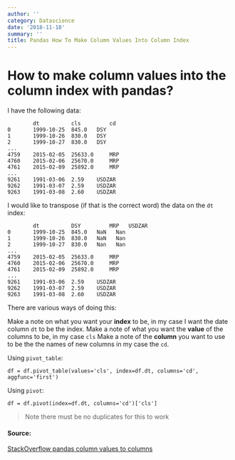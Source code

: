 ```yaml
---
author: ''
category: Datascience
date: '2018-11-18'
summary: ''
title: Pandas How To Make Column Values Into Column Index
---
```

# How to make column values into the column index with pandas?

I have the following data:

     	    dt 	        cls 	    cd
    0 	    1999-10-25 	845.0 	DSY
    1 	    1999-10-26 	830.0 	DSY
    2 	    1999-10-27 	830.0 	DSY
    ...
    4759 	2015-02-05 	25633.0 	MRP
    4760 	2015-02-06 	25670.0 	MRP
    4761 	2015-02-09 	25892.0 	MRP
    ...
    9261 	1991-03-06 	2.59 	USDZAR
    9262 	1991-03-07 	2.59 	USDZAR
    9263 	1991-03-08 	2.60 	USDZAR

I would like to transpose (if that is the correct word) the data on the `dt` index:

     	    dt 	        DSY 	    MRP   USDZAR
    0 	    1999-10-25 	845.0   NaN   Nan
    1 	    1999-10-26 	830.0   NaN   Nan
    2 	    1999-10-27 	830.0   Nan   Nan
    ...
    4759 	2015-02-05 	25633.0 	MRP
    4760 	2015-02-06 	25670.0 	MRP
    4761 	2015-02-09 	25892.0 	MRP
    ...
    9261 	1991-03-06 	2.59 	USDZAR
    9262 	1991-03-07 	2.59 	USDZAR
    9263 	1991-03-08 	2.60 	USDZAR


There are various ways of doing this:

Make a note on what you want your **index** to be, in my case I want the date column `dt` to be the index.
Make a note of what you want the **value** of the columns to be, in my case `cls`
Make a note of the **column** you want to use to be the the names of new columns in my case the `cd`.

Using `pivot_table`:

    df = df.pivot_table(values='cls', index=df.dt, columns='cd', aggfunc='first')

Using `pivot`:

    df = df.pivot(index=df.dt, columns='cd')['cls']

> Note there must be no duplicates for this to work

#### Source:

[StackOverflow pandas column values to columns](https://stackoverflow.com/questions/26255671/pandas-column-values-to-columns)